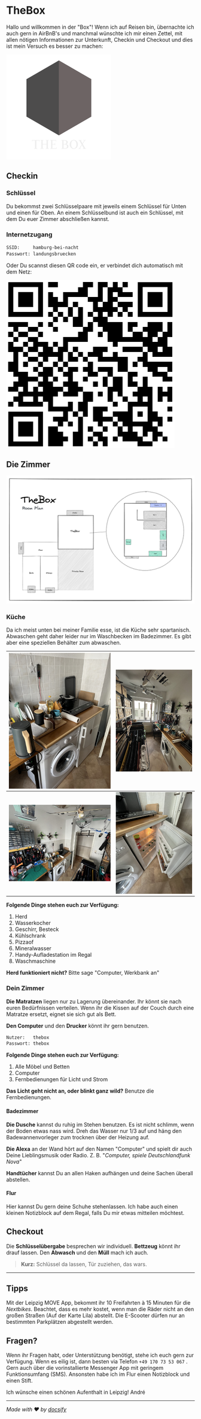 # TheBox

Hallo und willkommen in der "Box"! Wenn ich auf Reisen bin, übernachte ich auch gern in AirBnB's und manchmal wünschte ich mir einen Zettel, mit allen nötigen Informationen zur Unterkunft, Checkin und Checkout und dies ist mein Versuch es besser zu machen:

![logo](assets/artwork/thebox-logo-invert.svg ':size=400:align=center')

## Checkin

### Schlüssel

Du bekommst zwei Schlüsselpaare mit jeweils einem Schlüssel für Unten und einen für Oben. An einem Schlüsselbund ist auch ein Schlüssel, mit dem Du euer Zimmer abschließen kannst.

### Internetzugang

```txt
SSID:     hamburg-bei-nacht
Passwort: landungsbruecken
```

Oder Du scannst diesen QR code ein, er verbindet dich automatisch mit dem Netz:

![WiFi](assets/wlan.png)

## Die Zimmer

![Detailansicht](assets/thebox-map-detail.png)

### Küche

Da ich meist unten bei meiner Familie esse, ist die Küche sehr spartanisch. Abwaschen geht daher leider nur im Waschbecken im Badezimmer. Es gibt aber eine speziellen Behälter zum abwaschen.

| ![Küche](assets/rooms/kueche.jpg ':size=200') | ![Küche](assets/rooms/kueche-werkstatt-01.jpg ':size=200') |
| --- | --- |
| ![Küche](assets/rooms/kueche-werkstatt-02.jpg ':size=200') | ![Küche](assets/rooms/kueche-kuehlschrank.jpg ':size=200') |

**Folgende Dinge stehen euch zur Verfügung:**

1. Herd
2. Wasserkocher
3. Geschirr, Besteck
4. Kühlschrank
5. Pizzaof
6. Mineralwasser
7. Handy-Aufladestation im Regal
8. Waschmaschine

**Herd funktioniert nicht?** Bitte sage "Computer, Werkbank an"

### Dein Zimmer

**Die Matratzen** liegen nur zu Lagerung übereinander. Ihr könnt sie nach euren Bedürfnissen verteilen. Wenn ihr die Kissen auf der Couch durch eine Matratze ersetzt, eignet sie sich gut als Bett.

**Den Computer** und den **Drucker** könnt ihr gern benutzen.

```txt
Nutzer:   thebox
Passwort: thebox
```

**Folgende Dinge stehen euch zur Verfügung:**

1. Alle Möbel und Betten
2. Computer
3. Fernbedienungen für Licht und Strom

**Das Licht geht nicht an, oder blinkt ganz wild?**
Benutze die Fernbedienungen.

#### Badezimmer

**Die Dusche** kannst du ruhig im Stehen benutzen. Es ist nicht schlimm, wenn der Boden etwas nass wird. Dreh das Wasser nur 1/3  auf und häng den Badewannenvorleger  zum trocknen über der Heizung auf.

**Die Alexa** an der Wand hört auf den Namen "Computer" und spielt dir auch Deine Lieblingsmusik oder Radio. Z. B. "*Computer, spiele Deutschlandfunk Nova*"

**Handtücher** kannst Du an allen Haken aufhängen und deine Sachen überall abstellen.

#### Flur

Hier kannst Du gern deine Schuhe stehenlassen. Ich habe auch einen kleinen Notizblock auf dem Regal, falls Du mir etwas mitteilen möchtest.

## Checkout

Die **Schlüsselübergabe** besprechen wir individuell. **Bettzeug** könnt ihr drauf lassen. Den **Abwasch** und den **Müll** mach ich auch.

> **Kurz:** Schlüssel da lassen, Tür zuziehen, das wars.

---

## Tipps

Mit der Leipzig MOVE App, bekommt ihr 10 Freifahrten à 15 Minuten für die *Nextbikes*. Beachtet, dass es mehr kostet, wenn man die Räder nicht an den großen Straßen (Auf der Karte Lila) abstellt. Die E-Scooter dürfen nur an bestimmten Parkplätzen abgestellt werden.

## Fragen?

Wenn ihr Fragen habt, oder Unterstützung benötigt, stehe ich euch gern zur Verfügung. Wenn es eilig ist, dann besten via Telefon `+49 170 73 53 067` . Gern auch über die vorinstallierte Messenger App mit geringem Funktionsumfang (SMS). Ansonsten habe ich im Flur einen Notizblock und einen Stift.

Ich wünsche einen schönen Aufenthalt in Leipzig!
André

---

*Made with ❤️ by [docsify](https://docsify.js.org/)*
